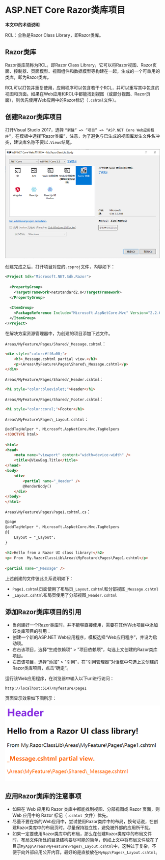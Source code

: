# ASP.NET Core Razor类库项目

**本文中的术语说明**

RCL：全称是Razor Class Library，即Razor类库。



## Razor类库

Razor类库简称为RCL，即Razor Class Library，它可以将Razor视图、Razor页面、控制器、页面模型、视图组件和数据模型等构建在一起，生成的一个可重用的类库，即为Razor类库。

RCL可以打包并重复使用，应用程序可以包含若干个RCL，并可以重写其中包含的视图和页面。如果在Web应用和RCL中都能找到视图（或部分视图、Razor页面），则优先使用Web应用中的Razor标记（`.cshtml`文件）。



## 创建Razor类库项目

打开Visual Studio 2017，选择 `“新建“ => ”项目” => “ASP.NET Core Web应用程序”`，在模板中选择”Razor类库“，注意，为了避免与已生成的视图库发生文件名冲突，建议库名称不要以`.Views`结尾。

![rcl_01](assets/rcl_01.png)

创建完成之后，打开项目对应的`.csproj`文件，内容如下：

```xml
<Project Sdk="Microsoft.NET.Sdk.Razor">

  <PropertyGroup>
    <TargetFramework>netstandard2.0</TargetFramework>
  </PropertyGroup>

  <ItemGroup>
    <PackageReference Include="Microsoft.AspNetCore.Mvc" Version="2.2.0" />
  </ItemGroup>
</Project>
```

在解决方案资源管理器中，为创建的项目添加下述文件。

`Areas/MyFeature/Pages/Shared/_Message.cshtml`：

```html
<div style="color:#ff6a00;">
    <h3>_Message.cshtml partial view.</h3>
    <p>\Areas\MyFeature\Pages\Shared\_Message.cshtml</p>
</div>
```

`Areas/MyFeature/Pages/Shared/_Header.cshtml`：

```html
<h1 style="color:blueviolet;">Header</h1>
```

`Areas/MyFeature/Pages/Shared/_Footer.cshtml`：

```html
<h1 style="color:coral;">Footer</h1>
```

`Areas\MyFeature\Pages\_Layout.cshtml`：

```html
@addTagHelper *, Microsoft.AspNetCore.Mvc.TagHelpers
<!DOCTYPE html>

<html>
<head>
    <meta name="viewport" content="width=device-width" />
    <title>@ViewBag.Title</title>
</head>
<body>
    <div>
        <partial name="_Header" />
        @RenderBody()
    </div>
</body>
</html>
```

`Areas\MyFeature\Pages\Page1.cshtml.cs`：

```html
@page
@addTagHelper *, Microsoft.AspNetCore.Mvc.TagHelpers
@{ 
    Layout = "_Layout";
}

<h2>Hello from a Razor UI class library!</h2>
<p> From  My.RazorClassLib\Areas\MyFeature\Pages\Page1.cshtml</p>

<partial name="_Message" />
```

上述创建的文件彼此关系说明如下：

- `Page1.cshtml`页面使用了布局页`_Layout.cshtml`和分部视图`_Message.cshtml`
- `_Layout.cshtml`布局页使用了分部视图`_Header.cshtml`



## 添加Razor类库项目的引用

- 当创建好一个Razor类库时，并不能够直接使用，需要在其他Web项目中添加该类库项目的引用：
- 创建一个新的ASP.NET Web应用程序，模板选择“Web应用程序”，并设为启动项。
- 右击该项目，选择“生成依赖项” > "项目依赖项"，勾选上文创建的Razor类库项目。
- 右击该项目，选择“添加” > "引用"，在“引用管理器”对话框中勾选上文创建的Razor类库项目，点击“确定”。

运行该Web应用程序，在浏览器中输入以下url进行访问：

```
http://localhost:5147/myfeature/page1
```

页面显示效果如下图所示：

![rcl_02](assets/rcl_02.png)



## 应用Razor类库的注意事项

- 如果在 Web 应用和 Razor 类库中都能找到视图、分部视图或 Razor 页面，则 Web 应用中的 Razor 标记（`.cshtml `文件）优先。
- 尽量不要在新的Web应用中，尝试使用Razor类库中的布局，换句话说，在创建Razor类库中的布局页时，尽量保持独立性，避免被外部的应用所干扰。
- 如果一定要使用Razor类库中的布局，那么在创建Razor类库中的布局文件时，布局文件所处的目录结构要尽可能的简单，例如上文中将布局文件放在了目录`MyApp\Areas\MyFeature\Pages\_Layout.cshtml`中，这种过于复杂，不便于向外部应用公开内容，最好的是直接放在`MyApp\Pages\_Layout.cshtml`。













